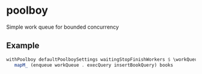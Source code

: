 # poolboy

Simple work queue for bounded concurrency

## Example

```haskell
withPoolboy defaultPoolboySettings waitingStopFinishWorkers $ \workQueue ->
   mapM_ (enqueue workQueue . execQuery insertBookQuery) books
```

